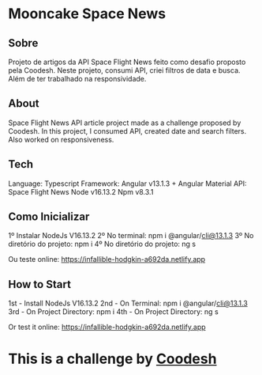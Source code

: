 # Mooncake Space News

## Sobre 

Projeto de artigos da API Space Flight News feito como desafio proposto pela Coodesh. Neste projeto, consumi API, criei filtros de data e busca. Além de ter trabalhado na responsividade.

## About

Space Flight News API article project made as a challenge proposed by Coodesh. In this project, I consumed API, created date and search filters. Also worked on responsiveness.

## Tech

Language: Typescript 
Framework: Angular v13.1.3 + Angular Material
API: Space Flight News
Node v16.13.2 
Npm v8.3.1

## Como Inicializar

1º Instalar NodeJs V16.13.2
2º No terminal: npm i @angular/cli@13.1.3
3º No diretório do projeto: npm i
4º No diretório do projeto: ng s

Ou teste online: https://infallible-hodgkin-a692da.netlify.app

## How to Start

1st - Install NodeJs V16.13.2
2nd - On Terminal: npm i @angular/cli@13.1.3
3rd - On Project Directory: npm i
4th - On Project Directory: ng s

Or test it online: https://infallible-hodgkin-a692da.netlify.app


# This is a challenge by [Coodesh](https://www.coodesh.com)
